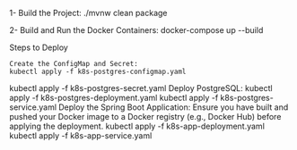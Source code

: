 1- Build the Project:
./mvnw clean package

2- Build and Run the Docker Containers:
docker-compose up --build




Steps to Deploy

    Create the ConfigMap and Secret:
    kubectl apply -f k8s-postgres-configmap.yaml
kubectl apply -f k8s-postgres-secret.yaml
Deploy PostgreSQL:
kubectl apply -f k8s-postgres-deployment.yaml
kubectl apply -f k8s-postgres-service.yaml
Deploy the Spring Boot Application:
Ensure you have built and pushed your Docker image to a Docker registry (e.g., Docker Hub) before applying the deployment.
kubectl apply -f k8s-app-deployment.yaml
kubectl apply -f k8s-app-service.yaml
